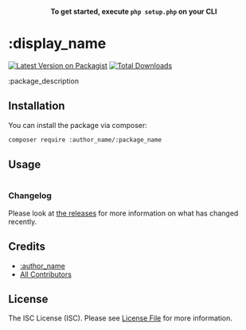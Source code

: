 <p align="center">
    <strong>To get started, execute <code>php setup.php</code> on your CLI</strong>
</p>

# :display_name

[![Latest Version on Packagist](https://img.shields.io/packagist/v/:author_name/:package_name.svg?style=flat-square)](https://packagist.org/packages/:author_name/:package_name)
[![Total Downloads](https://img.shields.io/packagist/dt/:author_name/:package_name.svg?style=flat-square)](https://packagist.org/packages/:author_name/:package_name)

:package_description
<!--This is where the description goes. Try to limit it to a paragraph or two. Consider adding a small, easy to understand example.-->

## Installation

You can install the package via composer:

```bash
composer require :author_name/:package_name
```

## Usage

``` php
```

### Changelog

Please look at [the releases](https://github.com/:author_name/:package_name/releases) for more information on what has changed recently.

## Credits

- [:author_name](https://github.com/:author_name)
- [All Contributors](https://github.com/:author_name/:package_name/contributors)

## License

The ISC License (ISC). Please see [License File](LICENSE.md) for more information.
